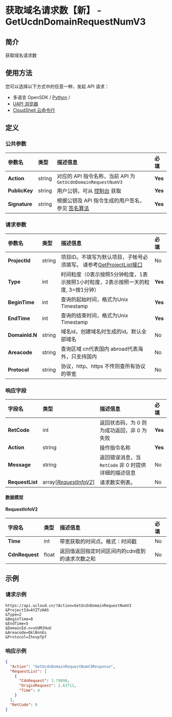 # 获取域名请求数【新】 - GetUcdnDomainRequestNumV3

## 简介

获取域名请求数






## 使用方法

您可以选择以下方式中的任意一种，发起 API 请求：
- 多语言 OpenSDK / [Python](https://github.com/ucloud/ucloud-sdk-python3) /
- [UAPI 浏览器](https://console.ucloud.cn/uapi/detail?id=GetUcdnDomainRequestNumV3)
- [CloudShell 云命令行](https://shell.ucloud.cn/)


## 定义

### 公共参数

| 参数名 | 类型 | 描述信息 | 必填 |
|:---|:---|:---|:---|
| **Action**     | string  | 对应的 API 指令名称，当前 API 为 `GetUcdnDomainRequestNumV3`                        | **Yes** |
| **PublicKey**  | string  | 用户公钥，可从 [控制台](https://console.ucloud.cn/uapi/apikey) 获取                                             | **Yes** |
| **Signature**  | string  | 根据公钥及 API 指令生成的用户签名，参见 [签名算法](api/summary/signature.md)  | **Yes** |

### 请求参数

| 参数名 | 类型 | 描述信息 | 必填 |
|:---|:---|:---|:---|
| **ProjectId** | string | 项目ID。不填写为默认项目，子帐号必须填写。 请参考[GetProjectList接口](api/summary/get_project_list) |No|
| **Type** | int | 时间粒度（0表示按照5分钟粒度，1表示按照1小时粒度，2表示按照一天的粒度, 3=按1分钟） |**Yes**|
| **BeginTime** | int | 查询的起始时间，格式为Unix Timestamp |**Yes**|
| **EndTime** | int | 查询的结束时间，格式为Unix Timestamp |**Yes**|
| **DomainId.N** | string | 域名id，创建域名时生成的id。默认全部域名 |No|
| **Areacode** | string | 查询区域 cn代表国内 abroad代表海外，只支持国内 |No|
| **Protocol** | string | 协议，http、https 不传则查所有协议的带宽 |No|

### 响应字段

| 字段名 | 类型 | 描述信息 | 必填 |
|:---|:---|:---|:---|
| **RetCode** | int | 返回状态码，为 0 则为成功返回，非 0 为失败 |**Yes**|
| **Action** | string | 操作指令名称 |**Yes**|
| **Message** | string | 返回错误消息，当 `RetCode` 非 0 时提供详细的描述信息 |No|
| **RequestList** | array[[*RequestInfoV2*](#RequestInfoV2)] | 请求数实例表。 |No|

#### 数据模型


#### RequestInfoV2

| 字段名 | 类型 | 描述信息 | 必填 |
|:---|:---|:---|:---|
| **Time** | int | 带宽获取的时间点。格式：时间戳 |No|
| **CdnRequest** | float | 返回值返回指定时间区间内的cdn收到的请求次数之和 |No|

## 示例

### 请求示例
    
```
https://api.ucloud.cn/?Action=GetUcdnDomainRequestNumV3
&ProjectId=AYZTzHAS
&Type=2
&BeginTime=8
&EndTime=5
&DomainId.n=vUdMJHuU
&Areacode=QklBnnEs
&Protocol=IhnvpTpf
```

### 响应示例
    
```json
{
  "Action": "GetUcdnDomainRequestNumV3Response",
  "RequestList": [
    {
      "CdnRequest": 3.79898,
      "OriginRequest": 2.63711,
      "Time": 4
    }
  ],
  "RetCode": 0
}
```





